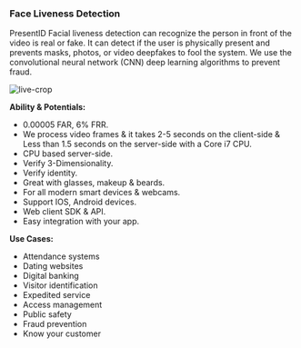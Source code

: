 ### Face Liveness Detection
PresentID Facial liveness detection can recognize the person in front of the video is real or fake. It can detect if the user is physically present and prevents masks, photos, or video deepfakes to fool the system. We use the convolutional neural network (CNN) deep learning algorithms to prevent fraud.

![live-crop](https://user-images.githubusercontent.com/63470748/119773316-50bdd000-be75-11eb-9461-c4e501f0f14a.png)


**Ability & Potentials:**
- 0.00005 FAR, 6% FRR.
- We process video frames & it takes 2-5 seconds on the client-side & Less than 1.5 seconds on the server-side with a Core i7 CPU.
- CPU based server-side.
- Verify 3-Dimensionality.
- Verify identity.
- Great with glasses, makeup & beards.
- For all modern smart devices & webcams.
- Support IOS, Android devices.
- Web client SDK & API.
- Easy integration with your app.

**Use Cases:**
- Attendance systems
- Dating websites
- Digital banking 
- Visitor identification
- Expedited service
- Access management
- Public safety
- Fraud prevention
- Know your customer
